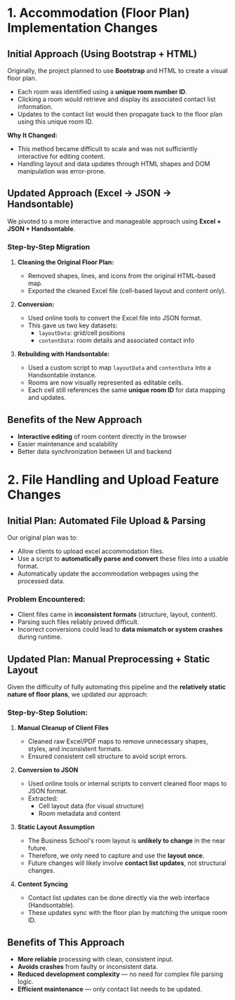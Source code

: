 # 1. Accommodation (Floor Plan) Implementation Changes

## Initial Approach (Using Bootstrap + HTML)

Originally, the project planned to use **Bootstrap** and HTML to create a visual floor plan.

- Each room was identified using a **unique room number ID**.
- Clicking a room would retrieve and display its associated contact list information.
- Updates to the contact list would then propagate back to the floor plan using this unique room ID.

**Why It Changed:**
- This method became difficult to scale and was not sufficiently interactive for editing content.
- Handling layout and data updates through HTML shapes and DOM manipulation was error-prone.

## Updated Approach (Excel → JSON → Handsontable)

We pivoted to a more interactive and manageable approach using **Excel + JSON + Handsontable**.

### Step-by-Step Migration

1. **Cleaning the Original Floor Plan:**
   - Removed shapes, lines, and icons from the original HTML-based map.
   - Exported the cleaned Excel file (cell-based layout and content only).

2. **Conversion:**
   - Used online tools to convert the Excel file into JSON format.
   - This gave us two key datasets:
     - `layoutData`: grid/cell positions
     - `contentData`: room details and associated contact info

3. **Rebuilding with Handsontable:**
   - Used a custom script to map `layoutData` and `contentData` into a Handsontable instance.
   - Rooms are now visually represented as editable cells.
   - Each cell still references the same **unique room ID** for data mapping and updates.

## Benefits of the New Approach

- **Interactive editing** of room content directly in the browser
- Easier maintenance and scalability
- Better data synchronization between UI and backend


# 2. File Handling and Upload Feature Changes

## Initial Plan: Automated File Upload & Parsing

Our original plan was to:
- Allow clients to upload excel accommodation files.
- Use a script to **automatically parse and convert** these files into a usable format.
- Automatically update the accommodation webpages using the processed data.

### Problem Encountered:
- Client files came in **inconsistent formats** (structure, layout, content).
- Parsing such files reliably proved difficult.
- Incorrect conversions could lead to **data mismatch or system crashes** during runtime.

## Updated Plan: Manual Preprocessing + Static Layout

Given the difficulty of fully automating this pipeline and the **relatively static nature of floor plans**, we updated our approach:

### Step-by-Step Solution:

1. **Manual Cleanup of Client Files**
   - Cleaned raw Excel/PDF maps to remove unnecessary shapes, styles, and inconsistent formats.
   - Ensured consistent cell structure to avoid script errors.

2. **Conversion to JSON**
   - Used online tools or internal scripts to convert cleaned floor maps to JSON format.
   - Extracted:
     - Cell layout data (for visual structure)
     - Room metadata and content

3. **Static Layout Assumption**
   - The Business School's room layout is **unlikely to change** in the near future.
   - Therefore, we only need to capture and use the **layout once**.
   - Future changes will likely involve **contact list updates**, not structural changes.

4. **Content Syncing**
   - Contact list updates can be done directly via the web interface (Handsontable).
   - These updates sync with the floor plan by matching the unique room ID.

## Benefits of This Approach

- **More reliable** processing with clean, consistent input.
- **Avoids crashes** from faulty or inconsistent data.
- **Reduced development complexity** — no need for complex file parsing logic.
- **Efficient maintenance** — only contact list needs to be updated.
